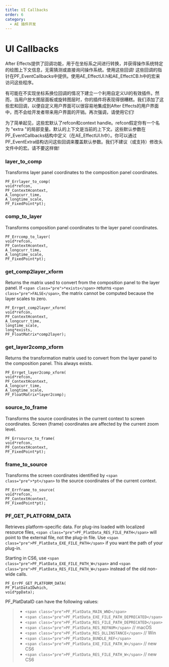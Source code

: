 ```yaml
---
title: UI Callbacks
order: 6
category:
  - AE 插件开发
---
```

# UI Callbacks

After Effects提供了回调功能，用于在坐标系之间进行转换，并获得操作系统特定的绘图上下文信息，无需猜测或直接询问操作系统。使用这些回调! 这些回调的指针在PF_EventCallbacks中提供。使用AE_EffectUI.h和AE_EffectCB.h中的宏来访问这些程序。

有可能在不实现坐标系换位回调的情况下建立一个利用自定义UI的有效插件。然而，当用户放大图层面板或旋转图层时，你的插件将表现得很糟糕。我们添加了这些宏和回调，以便自定义用户界面可以很容易地集成到After Effects的用户界面中，而不会给开发者带来用户界面的开销。再次强调，请使用它们!

为了简单起见，这些宏默认了refcon和context handle。refcon假定你有一个名为 "extra "的局部变量。默认的上下文是当前的上下文。这些默认参数在PF_EventCallbacks结构中定义（在AE_EffectUI.h中）。你可以通过PF_EventExtra结构访问这些回调来覆盖默认参数。我们不建议（或支持）修改头文件中的宏。请不要这样做!

### layer_to_comp


Transforms layer panel coordinates to the composition panel coordinates.

```
PF_Errlayer_to_comp(
void*refcon,
PF_ContextHcontext,
A_longcurr_time,
A_longtime_scale,
PF_FixedPoint*pt);
```


### comp_to_layer


Transforms composition panel coordinates to the layer panel coordinates.

```
PF_Errcomp_to_layer(
void*refcon,
PF_ContextHcontext,
A_longcurr_time,
A_longtime_scale,
PF_FixedPoint*pt);
```

### get_comp2layer_xform


Returns the matrix used to convert from the composition panel to the layer panel. If `<span class="pre">*exists</span>` returns `<span class="pre">FALSE</span>`, the matrix cannot be computed because the layer scales to zero.

```
PF_Errget_comp2layer_xform(
void*refcon,
PF_ContextHcontext,
A_longcurr_time,
longtime_scale,
long*exists,
PF_FloatMatrix*comp2layer);
```

### get_layer2comp_xform


Returns the transformation matrix used to convert from the layer panel to the composition panel. This always exists.

```
PF_Errget_layer2comp_xform(
void*refcon,
PF_ContextHcontext,
A_longcurr_time,
A_longtime_scale,
PF_FloatMatrix*layer2comp);
```


### source_to_frame


Transforms the source coordinates in the current context to screen coordinates. Screen (frame) coordinates are affected by the current zoom level.

```
PF_Errsource_to_frame(
void*refcon,
PF_ContextHcontext,
PF_FixedPoint*pt);
```


### frame_to_source


Transforms the screen coordinates identified by `<span class="pre">*pt</span>` to the source coordinates of the current context.

```
PF_Errframe_to_source(
void*refcon,
PF_ContextHcontext,
PF_FixedPoint*pt);
```

### PF_GET_PLATFORM_DATA


Retrieves platform-specific data. For plug-ins loaded with localized resource files, `<span class="pre">PF_PlatData_RES_FILE_PATH</span>` will point to the external file, not the plug-in file. Use `<span class="pre">PF_PlatData_EXE_FILE_PATH</span>` if you want the path of your plug-in.

Starting in CS6, use `<span class="pre">PF_PlatData_EXE_FILE_PATH_W</span>` and `<span class="pre">PF_PlatData_RES_FILE_PATH_W</span>` instead of the old non-wide calls.

```
PF_ErrPF_GET_PLATFORM_DATA(
PF_PlatDataIDwhich,
void*ppData);
```

PF_PlatDataID can have the following values:

> * `<span class="pre">PF_PlatData_MAIN_WND</span>`
> * `<span class="pre">PF_PlatData_EXE_FILE_PATH_DEPRECATED</span>`
> * `<span class="pre">PF_PlatData_RES_FILE_PATH_DEPRECATED</span>`
> * `<span class="pre">PF_PlatData_RES_REFNUM</span>` // macOS
> * `<span class="pre">PF_PlatData_RES_DLLINSTANCE</span>` // Win
> * `<span class="pre">PF_PlatData_BUNDLE_REF</span>`
> * `<span class="pre">PF_PlatData_EXE_FILE_PATH_W</span>` // new CS6
> * `<span class="pre">PF_PlatData_RES_FILE_PATH_W</span>` // new CS6
>
